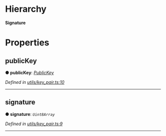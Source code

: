 

# Hierarchy

**Signature**

# Properties

<a id="publickey"></a>

##  publicKey

**● publicKey**: *[PublicKey](../classes/_utils_key_pair_.publickey.md)*

*Defined in [utils/key_pair.ts:10](https://github.com/nearprotocol/nearlib/blob/5251dca/src.ts/utils/key_pair.ts#L10)*

___
<a id="signature"></a>

##  signature

**● signature**: *`Uint8Array`*

*Defined in [utils/key_pair.ts:9](https://github.com/nearprotocol/nearlib/blob/5251dca/src.ts/utils/key_pair.ts#L9)*

___

